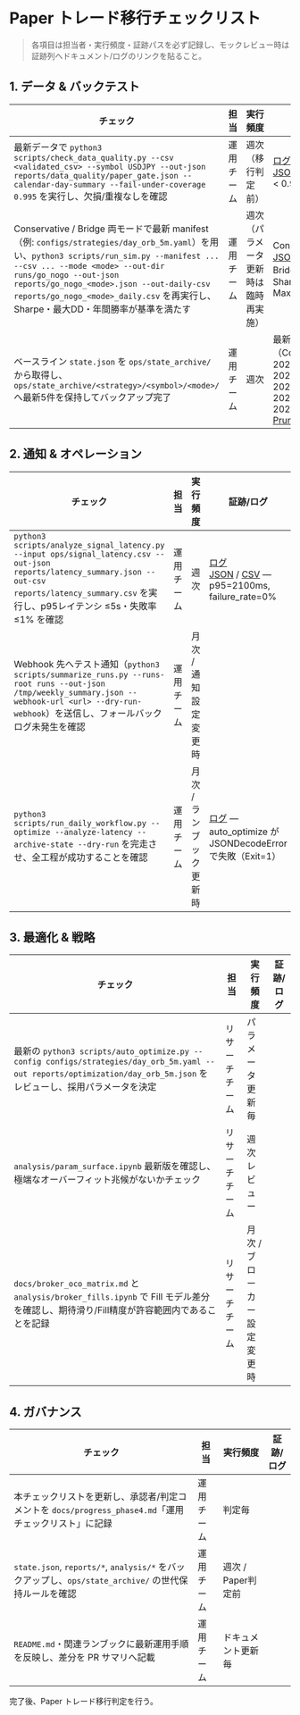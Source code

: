 # Paper トレード移行チェックリスト

> 各項目は担当者・実行頻度・証跡パスを必ず記録し、モックレビュー時は証跡列へドキュメント/ログのリンクを貼ること。

## 1. データ & バックテスト

| チェック | 担当 | 実行頻度 | 証跡/ログ |
| --- | --- | --- | --- |
| 最新データで `python3 scripts/check_data_quality.py --csv <validated_csv> --symbol USDJPY --out-json reports/data_quality/paper_gate.json --calendar-day-summary --fail-under-coverage 0.995` を実行し、欠損/重複なしを確認 | 運用チーム | 週次（移行判定前） | [ログ](../reports/data_quality/paper_gate.log)<br>[JSON](../reports/data_quality/paper_gate.json) — coverage=0.71 < 0.995 |
| Conservative / Bridge 両モードで最新 manifest（例: `configs/strategies/day_orb_5m.yaml`）を用い、`python3 scripts/run_sim.py --manifest ... --csv ... --mode <mode> --out-dir runs/go_nogo --out-json reports/go_nogo_<mode>.json --out-daily-csv reports/go_nogo_<mode>_daily.csv` を再実行し、Sharpe・最大DD・年間勝率が基準を満たす | 運用チーム | 週次（パラメータ更新時は臨時再実施） | Conservative: [ログ](../runs/go_nogo/conservative/USDJPY_conservative_20251016_095757/session.log) / [JSON](../reports/go_nogo_conservative.json)<br>Bridge: [ログ](../runs/go_nogo/bridge/USDJPY_bridge_20251016_100035/session.log) / [JSON](../reports/go_nogo_bridge.json)<br>Sharpe=-9.83 / MaxDD=-69.20 |
| ベースライン `state.json` を `ops/state_archive/` から取得し、`ops/state_archive/<strategy>/<symbol>/<mode>/` へ最新5件を保持してバックアップ完了 | 運用チーム | 週次 | 最新5件（Conservative）: 20251002_214016.json, 20251004_103811.json, 20251005_132055.json, 20251005_132339.json, 20251005_132519.json<br>[Prune dry-run](../reports/state_archive_prune_dry_run.log) |

## 2. 通知 & オペレーション

| チェック | 担当 | 実行頻度 | 証跡/ログ |
| --- | --- | --- | --- |
| `python3 scripts/analyze_signal_latency.py --input ops/signal_latency.csv --out-json reports/latency_summary.json --out-csv reports/latency_summary.csv` を実行し、p95レイテンシ ≤5s・失敗率 ≤1% を確認 | 運用チーム | 週次 | [ログ](../reports/analyze_signal_latency.log)<br>[JSON](../reports/latency_summary.json) / [CSV](../reports/latency_summary.csv) — p95=2100ms, failure_rate=0% |
| Webhook 先へテスト通知（`python3 scripts/summarize_runs.py --runs-root runs --out-json /tmp/weekly_summary.json --webhook-url <url> --dry-run-webhook`）を送信し、フォールバックログ未発生を確認 | 運用チーム | 月次 / 通知設定変更時 |  |
| `python3 scripts/run_daily_workflow.py --optimize --analyze-latency --archive-state --dry-run` を完走させ、全工程が成功することを確認 | 運用チーム | 月次 / ランブック更新時 | [ログ](../reports/daily_workflow_dry_run.log) — auto_optimize が JSONDecodeError で失敗（Exit=1） |

## 3. 最適化 & 戦略

| チェック | 担当 | 実行頻度 | 証跡/ログ |
| --- | --- | --- | --- |
| 最新の `python3 scripts/auto_optimize.py --config configs/strategies/day_orb_5m.yaml --out reports/optimization/day_orb_5m.json` をレビューし、採用パラメータを決定 | リサーチチーム | パラメータ更新毎 |  |
| `analysis/param_surface.ipynb` 最新版を確認し、極端なオーバーフィット兆候がないかチェック | リサーチチーム | 週次レビュー |  |
| `docs/broker_oco_matrix.md` と `analysis/broker_fills.ipynb` で Fill モデル差分を確認し、期待滑り/Fill精度が許容範囲内であることを記録 | リサーチチーム | 月次 / ブローカー設定変更時 |  |

## 4. ガバナンス

| チェック | 担当 | 実行頻度 | 証跡/ログ |
| --- | --- | --- | --- |
| 本チェックリストを更新し、承認者/判定コメントを `docs/progress_phase4.md`「運用チェックリスト」に記録 | 運用チーム | 判定毎 |  |
| `state.json`, `reports/*`, `analysis/*` をバックアップし、`ops/state_archive/` の世代保持ルールを確認 | 運用チーム | 週次 / Paper判定前 |  |
| `README.md`・関連ランブックに最新運用手順を反映し、差分を PR サマリへ記載 | 運用チーム | ドキュメント更新毎 |  |

完了後、Paper トレード移行判定を行う。
